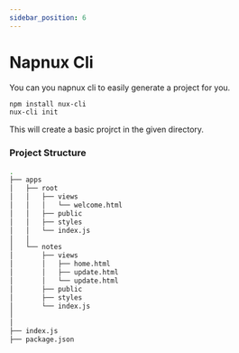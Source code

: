 ```yaml
---
sidebar_position: 6
---
```


# Napnux Cli

You can you napnux cli to easily generate a project for you.

```bash
npm install nux-cli
nux-cli init
```

This will create a basic projrct in the given directory.

### Project Structure

```bash
.
├── apps
│   ├── root
│   │   ├── views
│   │   │   └── welcome.html
│   │   ├── public
│   │   ├── styles
│   │   └── index.js
│   │
│   └── notes
│       ├── views
│       │   ├── home.html
│       │   ├── update.html
│       │   └── update.html
│       ├── public
│       ├── styles
│       └── index.js
│
│
├── index.js
├── package.json

```
